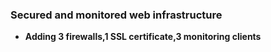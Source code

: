 ### Secured and monitored web infrastructure


- **Adding 3 firewalls,1 SSL certificate,3 monitoring clients**